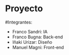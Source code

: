 # Proyecto
#Integrantes:
- Franco Sandri: IA
- Franco Bugna: Back-end
- Iñaki Urizar: Diseño
- Manuel Magni: Front-end
#

